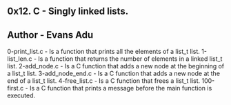 0x12. C - Singly linked lists.
---------------------------------
Author - Evans Adu
---------------------------------
0-print_list.c - Is a function that prints all the elements of a list_t list.
1-list_len.c - Is a function that returns the number of elements in a linked list_t list.
2-add_node.c - Is a C function that adds a new node at the beginning of a list_t list.
3-add_node_end.c - Is a C function that adds a new node at the end of a list_t list.
4-free_list.c - Is a C  function that frees a list_t list.
100-first.c - Is a C function that prints a message before the main function is executed.
